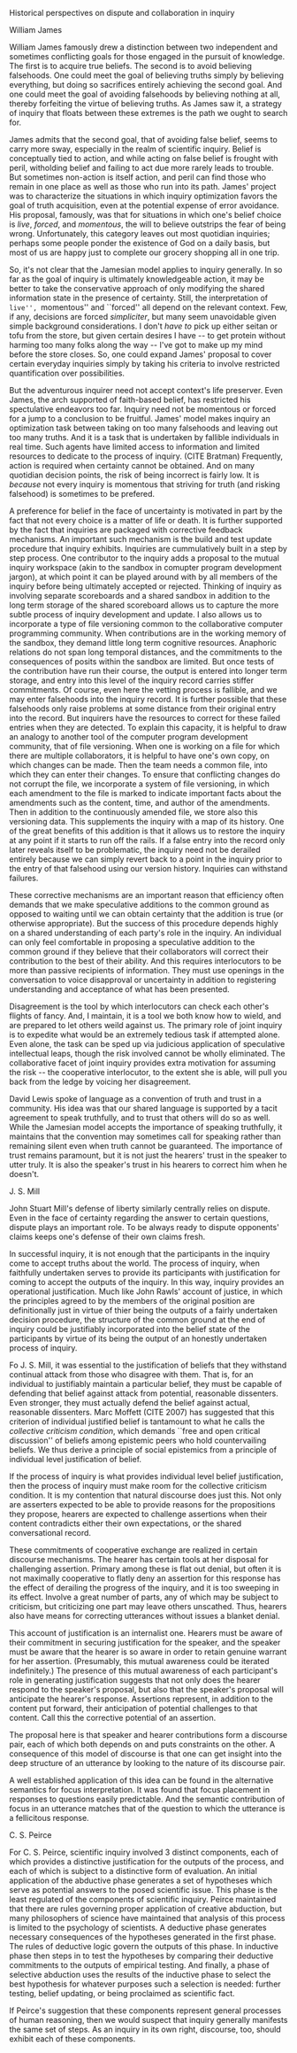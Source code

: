 Historical perspectives on dispute and collaboration in inquiry

William James

William James famously drew a distinction between two independent and sometimes conflicting goals for those engaged in the pursuit of knowledge.  The first is to acquire true beliefs.  The second is to avoid believing falsehoods.  One could meet the goal of believing truths simply by believing everything, but doing so sacrifices entirely achieving the second goal.  And one could meet the goal of avoiding falsehoods by believing nothing at all, thereby forfeiting the virtue of believing truths. As James saw it, a strategy of inquiry that floats between these extremes is the path we ought to search for.

James admits that the second goal, that of avoiding false belief, seems to carry more sway, especially in the realm of scientific inquiry.  Belief is conceptually tied to action, and while acting on false belief is frought with peril, witholding belief and failing to act due more rarely leads to trouble.  But sometimes non-action is itself action, and peril can find those who remain in one place as well as those who run into its path.  James' project was to characterize the situations in which inquiry optimization favors the goal of truth acquisition, even at the potential expense of error avoidance.  His proposal, famously, was that for situations in which one's belief choice is *live*, *forced*, and *momentous*, the will to believe outstrips the fear of being wrong. Unfortunately, this category leaves out most quotidian inquiries; perhaps some people ponder the existence of God on a daily basis, but most of us are happy just to complete our grocery shopping all in one trip.

So, it's not clear that the Jamesian model applies to inquiry generally.  In so far as the goal of inquiry is ultimately knowledgeable action, it may be better to take the conservative approach of only modifying the shared information state in the presence of certainty. Still, the interpretation of ``live'', ``momentous'' and ``forced'' all depend on the relevant context.  Few, if any, decisions are forced *simpliciter*, but many seem unavoidable given simple background considerations.  I don't *have to* pick up either seitan or tofu from the store, but given certain desires I have -- to get protein without harming too many folks along the way -- I've got to make up my mind before the store closes.  So, one could expand James' proposal to cover certain everyday inquiries simply by taking his criteria to involve restricted quantification over possibilities.

But the adventurous inquirer need not accept context's life preserver.  Even James, the arch supported of faith-based belief, has restricted his spectulative endeavors too far.  Inquiry need not be momentous or forced for a jump to a conclusion to be fruitful.  James' model makes inquiry an optimization task between taking on too many falsehoods and leaving out too many truths.  And it is a task that is undertaken by fallible individuals in real time.  Such agents have limited access to information and limited resources to dedicate to the process of inquiry. (CITE Bratman) Frequently, action is required when certainty cannot be obtained. And on many quotidian decision points, the risk of being incorrect is fairly low. It is *because* not every inquiry is momentous that striving for truth (and risking falsehood) is sometimes to be prefered.   

A preference for belief in the face of uncertainty is motivated in part by the fact that not every choice is a matter of life or death.  It is further supported by the fact that inquiries are packaged with corrective feedback mechanisms.  An important such mechanism is the build and test update procedure that inquiry exhibits. Inquiries are cummulatively built in a step by step process. One contributor to the inquiry adds a proposal to the mutual inquiry workspace (akin to the sandbox in comupter program development jargon), at which point it can be played around with by all members of the inquiry before being ultimately accepted or rejected. Thinking of inquiry as involving separate scoreboards and a shared sandbox in addition to the long term storage of the shared scoreboard allows us to capture the more subtle process of inquiry development and update.  I also allows us to incorporate a type of file versioning common to the collaborative computer programming community.  When contributions are in the working memory of the sandbox, they demand little long term cognitive resources.  Anaphoric relations do not span long temporal distances, and the commitments to the consequences of posits within the sandbox are limited. But once tests of the contribution have run their course, the output is entered into longer term storage, and entry into this level of the inquiry record carries stiffer commitments.  Of course, even here the vetting process is fallible, and we may enter falsehoods into the inquiry record. It is further possible that these falsehoods only raise problems at some distance from their original entry into the record. But inquirers have the resources to correct for these failed entries when they are detected.  To explain this capacity, it is helpful to draw an analogy to another tool of the computer program development community, that of file versioning. When one is working on a file for which there are multiple collaborators, it is helpful to have one's own copy, on which changes can be made.  Then the team needs a common file, into which they can enter their changes.  To ensure that conflicting changes do not corrupt the file, we incorporate a system of file versioning, in which each amendment to the file is marked to indicate important facts about the amendments such as the content, time, and author of the amendments. Then in addition to the continuously amended file, we store also this versioning data.  This supplements  the inquiry with a map of its history.  One of the great benefits of this addition is that it allows us to restore the inquiry at any point if it starts to run off the rails.  If a false entry into the record only later reveals itself to be problematic, the inquiry need not be derailed entirely because we can simply revert back to a point in the inquiry prior to the entry of that falsehood using our version history. Inquiries can withstand failures.

These corrective mechanisms are an important reason that efficiency often demands that we make speculative additions to the common ground as opposed to waiting until we can obtain certainty that the addition is true (or otherwise appropriate). But the success of this procedure depends highly on a shared understanding of each party's role in the inquiry. An individual can only feel comfortable in proposing a speculative addition to the common ground if they believe that their collaborators will correct their contribution to the best of their ability.  And this requires interlocutors to be more than passive recipients of information.  They must use openings in the conversation to voice disapproval or uncertainty in addition to registering understanding and acceptance of what has been presented.

Disagreement is the tool by which interlocutors can check each other's flights of fancy.  And, I maintain, it is a tool we both know how to wield, and are prepared to let others weild against us.  The primary role of joint inquiry is to expedite what would be an extremely tedious task if attempted alone.  Even alone, the task can be sped up via judicious application of speculative intellectual leaps, though the risk involved cannot be wholly eliminated.  The collaborative facet of joint inquiry provides extra motivation for assuming the risk -- the cooperative interlocutor, to the extent she is able, will pull you back from the ledge by voicing her disagreement. 

David Lewis spoke of language as a convention of truth and trust in a community.  His idea was that our shared language is supported by a tacit agreement to speak truthfully, and to trust that others will do so as well.  While the Jamesian model accepts the importance of speaking truthfully, it maintains that the convention may sometimes call for speaking rather than remaining silent even when truth cannot be guaranteed.  The importance of trust remains paramount, but it is not just the hearers' trust in the speaker to utter truly.  It is also the speaker's trust in his hearers to correct him when he doesn't.

J. S. Mill

John Stuart Mill's defense of liberty similarly centrally relies on dispute. Even in the face of certainty regarding the answer to certain questions, dispute plays an important role. To be always ready to dispute opponents' claims keeps one's defense of their own claims fresh.

In successful inquiry, it is not enough that the participants in the inquiry come to accept truths about the world.  The process of inquiry, when faithfully undertaken serves to provide its participants with justification for coming to accept the outputs of the inquiry.  In this way, inquiry provides an operational justification.  Much like John Rawls' account of justice, in which the principles agreed to by the members of the original position are definitionally just in virtue of thier being the outputs of a fairly undertaken decision procedure, the structure of the common ground at the end of inquiry could be justifiably incorporated into the belief state of the participants by virtue of its being the output of an honestly undertaken process of inquiry.

Fo J. S. Mill, it was essential to the justification of beliefs that they withstand continual attack from those who disagree with them.  That is, for an individual to justifiably maintain a particular belief, they must be capable of defending that belief against attack from potential, reasonable dissenters.  Even stronger, they must actually defend the belief against actual, reasonable dissenters.  Marc Moffett (CITE 2007) has suggested that this criterion of individual justified belief is tantamount to what he calls the *collective criticism condition*, which demands ``free and open critical discussion'' of beliefs among epistemic peers who hold countervailing beliefs. We thus derive a principle of social epistemics from a principle of individual level justification of belief. 

If the process of inquiry is what provides individual level belief justification, then the process of inquiry must make room for the collective criticism condition. It is my contention that natural discourse does just this. Not only are asserters expected to be able to provide reasons for the propositions they propose, hearers are expected to challenge assertions when their content contradicts either their own expectations, or the shared conversational record. 

These commitments of cooperative exchange are realized in certain discourse mechanisms. The hearer has certain tools at her disposal for challenging assertion.  Primary among these is flat out denial, but often it is not maximally cooperative to flatly deny an assertion for this response has the effect of derailing the progress of the inquiry, and it is too sweeping in its effect.  Involve a great number of parts, any of which may be subject to criticism, but criticizing one part may leave others unscathed.  Thus, hearers also have means for correcting utterances without issues a blanket denial.

This account of justification is an internalist one.  Hearers must be aware of their commitment in securing justification for the speaker, and the speaker must be aware that the hearer is so aware in order to retain genuine warrant for her assertion. (Presumably, this mutual awareness could be iterated indefinitely.) The presence of this mutual awareness of each participant's role in generating justification suggests that not only does the hearer respond to the speaker's proposal, but also that the speaker's proposal will anticipate the hearer's response. Assertions represent, in addition to the content put forward, their anticipation of potential challenges to that content.  Call this the corrective potential of an assertion. 

The proposal here is that speaker and hearer contributions form a discourse pair, each of which both depends on and puts constraints on the other.  A consequence of this model of discourse is that one can get insight into the deep structure of an utterance by looking to the nature of its discourse pair.

A well established application of this idea can be found in the alternative semantics for focus interpretation.  It was found that focus placement in responses to questions easily predictable. And the semantic contribution of focus in an utterance matches that of the question to which the utterance is a fellicitous response.



C. S. Peirce

For C. S. Peirce, scientific inquiry involved 3 distinct components, each of which provides a distinctive justification for the outputs of the process, and each of which is subject to a distinctive form of evaluation.  An initial application of the abductive phase generates a set of hypotheses which serve as potential answers to the posed scientific issue. This phase is the least regulated of the components of scientific inquiry. Peirce maintained that there are rules governing proper application of creative abduction, but many philosophers of science have maintained that analysis of this process is limited to the psychology of scientists. A deductive phase generates necessary consequences of the hypotheses generated in the first phase.  The rules of deductive logic govern the outputs of this phase.  In inductive phase then steps in to test the hypotheses by comparing their deductive commitments to the outputs of empirical testing.  And finally, a phase of selective abduction uses the results of the inductive phase to select the best hypothesis for whatever purposes such a selection is needed: further testing, belief updating, or being proclaimed as scientific fact.

If Peirce's suggestion that these components represent general processes of human reasoning, then we would suspect that inquiry generally manifests the same set of steps.  As an inquiry in its own right, discourse, too, should exhibit each of these components.


